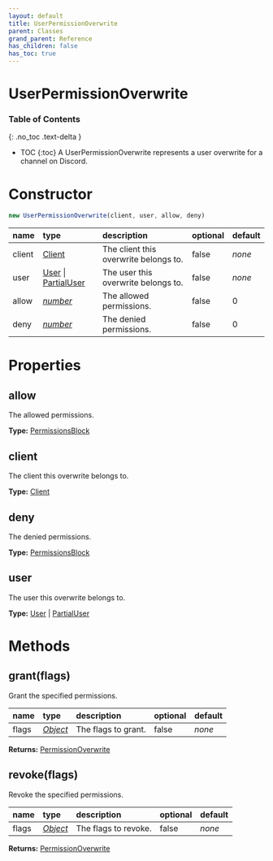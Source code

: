```yaml
---
layout: default
title: UserPermissionOverwrite
parent: Classes
grand_parent: Reference
has_children: false
has_toc: true
---
```


# UserPermissionOverwrite
### Table of Contents
{: .no_toc .text-delta }

- TOC
{:toc}
A UserPermissionOverwrite represents a user
overwrite for a channel on Discord.
# Constructor
```js
new UserPermissionOverwrite(client, user, allow, deny)
```

| name | type | description | optional | default |
|:-----|:-----|:------------|:---------|:--------|
| client | [Client](/ref/classes/Client) | The client this overwrite belongs to. | false | *none* |
| user | [User](/ref/classes/User) \| [PartialUser](/ref/classes/PartialUser) | The user this overwrite belongs to. | false | *none* |
| allow | *[number](https://developer.mozilla.org/en-US/docs/Web/JavaScript/Reference/Global_Objects/number)* | The allowed permissions. | false | 0 |
| deny | *[number](https://developer.mozilla.org/en-US/docs/Web/JavaScript/Reference/Global_Objects/number)* | The denied permissions.  | false | 0 |

# Properties
## allow
The allowed permissions.

**Type:** [PermissionsBlock](/ref/classes/PermissionsBlock)

## client
The client this overwrite belongs to.

**Type:** [Client](/ref/classes/Client)

## deny
The denied permissions.

**Type:** [PermissionsBlock](/ref/classes/PermissionsBlock)

## user
The user this overwrite belongs to.

**Type:** [User](/ref/classes/User) \| [PartialUser](/ref/classes/PartialUser)

# Methods
## grant(flags)
Grant the specified permissions.

| name | type | description | optional | default |
|:-----|:-----|:------------|:---------|:--------|
| flags | *[Object](https://developer.mozilla.org/en-US/docs/Web/JavaScript/Reference/Global_Objects/Object)* | The flags to grant. | false | *none* |

**Returns:** [PermissionOverwrite](/ref/classes/PermissionOverwrite)

## revoke(flags)
Revoke the specified permissions.

| name | type | description | optional | default |
|:-----|:-----|:------------|:---------|:--------|
| flags | *[Object](https://developer.mozilla.org/en-US/docs/Web/JavaScript/Reference/Global_Objects/Object)* | The flags to revoke. | false | *none* |

**Returns:** [PermissionOverwrite](/ref/classes/PermissionOverwrite)

